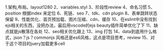 1.架构,布局。layout1280
2、variables.styl
3、阶段性review
4、命名习惯
5、position 根据index 来定位
6、死链、seo
7、tdk、cdn plugin
8、表单跳转状态保留
9、性能优化、首页预加载、图片压缩、cdn、缓存
10、在eslint中没有找到ejs相关的东西，没把办法，最后用vscode的ejs beauty插件简单优化了下
11、缺点就是js散落在各处
12、seo相关优化跟上
13、img 打包
14、data到底用什么格式，json？js？commonjs 风格还是es6风格，这点是项目思考，review
15、对于这个项目的juery加载更多cell
